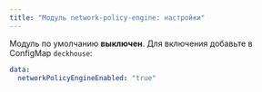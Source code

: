 ```yaml
---
title: "Модуль network-policy-engine: настройки"
---
```


Модуль по умолчанию **выключен**. Для включения добавьте в ConfigMap `deckhouse`:

```yaml
data:
  networkPolicyEngineEnabled: "true"
```
